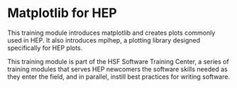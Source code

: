 # Matplotlib for HEP

This training module introduces matplotlib and creates plots commonly used in HEP. It also introduces mplhep, a plotting library designed specifically for HEP plots.

This training module is part of the HSF Software Training Center, a series of training modules that serves HEP newcomers the software skills needed as they enter the field, and in parallel, instill best practices for writing software.

```{tableofcontents}
```
